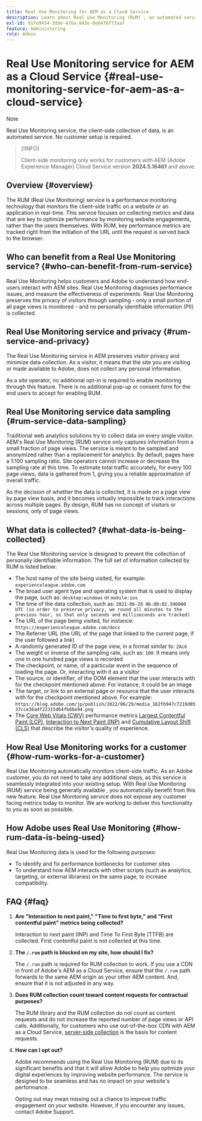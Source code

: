 ```yaml
---
title: Real Use Monitoring for AEM as a Cloud Service
description: Learn about Real Use Monitoring (RUM) , an automated service that allows to monitor the client-side collection of data.
exl-id: 91fe9454-3dde-476a-843e-0e64f6f73aaf
feature: Administering
role: Admin
---
```

# Real Use Monitoring service for AEM as a Cloud Service {#real-use-monitoring-service-for-aem-as-a-cloud-service}

>[!NOTE]
>
>Real Use Monitoring service, the client-side collection of data, is an automated service. No customer setup is required.

>[!INFO]
>
>Client-side monitoring only works for customers with AEM (Adobe Experience Manager) Cloud Service version **2024.5.16461** and above.

## Overview {#overview}

The RUM (Real Use Monitoring) service is a performance monitoring technology that monitors the client-side traffic on a website or an application in real-time. This service focuses on collecting metrics and data that are key to optimize performance by monitoring website engagements, rather than the users themselves. With RUM, key performance metrics are tracked right from the initiation of the URL until the request is served back to the browser.

## Who can benefit from a Real Use Monitoring service? {#who-can-benefit-from-rum-service}

Real Use Monitoring helps customers and Adobe to understand how end-users interact with AEM sites. Real Use Monitoring diagnoses performance issues, and measure the effectiveness of experiments. Real Use Monitoring preserves the privacy of visitors through sampling - only a small portion of all page views is monitored - and no personally identifiable information (PII) is collected.

## Real Use Monitoring service and privacy {#rum-service-and-privacy}

The Real Use Monitoring service in AEM preserves visitor privacy and minimize data collection. As a visitor, it means that the site you are visiting or made available to Adobe, does not collect any personal information. 

As a site operator, no additional opt-in is required to enable monitoring through this feature. There is no additional pop-up or consent form for the end users to accept for enabling RUM. 

## Real Use Monitoring service data sampling {#rum-service-data-sampling}

Traditional web analytics solutions try to collect data on every single visitor. AEM's Real Use Monitoring (RUM) service only captures information from a small fraction of page views. The service is meant to be sampled and anonymized rather than a replacement for analytics. By default, pages have a 1:100 sampling ratio. Site operators cannot increase or decrease the sampling rate at this time. To estimate total traffic accurately, for every 100 page views, data is gathered from 1, giving you a reliable approximation of overall traffic.

As the decision of whether the data is collected, it is made on a page view by page view basis, and it becomes virtually impossible to track interactions across multiple pages. By design, RUM has no concept of visitors or sessions, only of page views.

## What data is collected? {#what-data-is-being-collected}

The Real Use Monitoring service is designed to prevent the collection of personally identifiable information. The full set of information collected by RUM is listed below:

* The host name of the site being visited, for example: `experienceleague.adobe.com`
* The broad user agent type and operating system that is used to display the page, such as: `desktop:windows` or `mobile:ios`
* The time of the data collection, such as: `2021-06-26 06:00:02.596000 UTC (in order to preserve privacy, we round all minutes to the previous hour, so that only seconds and milliseconds are tracked)`
* The URL of the page being visited, for instance: `https://experienceleague.adobe.com/docs`
* The Referrer URL (the URL of the page that linked to the current page, if the user followed a link)
* A randomly generated ID of the page view, in a format similar to: `2Ac6`
* The weight or inverse of the sampling rate, such as: `100`. It means only one in one hundred page views is recorded
* The checkpoint, or name, of a particular event in the sequence of loading the page. Or, interacting with it as a visitor
* The source, or identifier, of the DOM element that the user interacts with for the checkpoint mentioned above. For instance, it could be an image
* The target, or link to an external page or resource that the user interacts with for the checkpoint mentioned above. For example: `https://blog.adobe.com/jp/publish/2022/06/29/media_162fb947c7219d0537cce36adf22315d64fb86e94.png`
* The [Core Web Vitals (CWV)](https://web.dev/articles/lcp) performance metrics [Largest Contentful Paint (LCP)](https://web.dev/articles/lcp), [Interaction to Next Paint (INP)](https://web.dev/articles/inp) and [Cumulative Layout Shift (CLS)](https://web.dev/articles/cls) that describe the visitor's quality of experience.

## How Real Use Monitoring works for a customer {#how-rum-works-for-a-customer}

Real Use Monitoring automatically monitors client-side traffic. As an Adobe customer, you do not need to take any additional steps, as this service is seamlessly integrated into your existing setup. With Real Use Monitoring (RUM) service being generally available , you automatically benefit from this new feature. Real Use Monitoring service does not expose any customer facing metrics today to monitor. We are working to deliver this functionality to you as soon as possible.

<!-- Alexandru: hiding temporarily, until we figure out where this needs to be linked to 

If you wish to leverage more insights with this new feature to optimize your digital experiences effortlessly, please see here (link to Row 99). -->

## How Adobe uses Real Use Monitoring {#how-rum-data-is-being-used}

Real Use Monitoring data is used for the following purposes:

* To identify and fix performance bottlenecks for customer sites
* To understand how AEM interacts with other scripts (such as analytics, targeting, or external libraries) on the same page, to increase compatibility.
<!--
## Limitations and understanding variance in page views and performance metrics {#limitations-and-understanding-variance-in-page-views-and-performance-metrics}

Here are key considerations for customers to keep in mind when interpreting their RUM data:

1. **Tracker blockers**

   * End-users employing tracker blockers or privacy extensions can impede RUM data collection, as these tools restrict the tracking scripts' execution. This restriction may lead to underreported page views and user interactions, creating a discrepancy between actual site activity and the data captured by RUM.

1. **Limitations in capturing headless API/JSON calls**

   * RUM data service focuses on the client-side experience and doesn't capture the backend API or JSON calls made from a non-AEM headless app at this time. The exclusion of these calls from RUM service data creates variances from the content requests measured by CDN Analytics.
-->

## FAQ {#faq}

<!-- REMOVED THIS FAQ AS PER EMAIL REQUEST FROM SHWETA DUA, SEPTEMBER 4, 2024 TO THE DL-AEM-DOCS GROUP 
1. **Can customers integrate the RUM service scripts with third-party systems like Dynatrace?**

   Yes.
--> 

1. **Are "Interaction to next paint," "Time to first byte," and "First contentful paint" metrics being collected?**

   Interaction to next paint (INP) and Time To First Byte (TTFB) are collected.  First contentful paint is not collected at this time.
   
1. **The `/.rum` path is blocked on my site, how should I fix?**

   The `/.rum` path is required for RUM collection to work. If you use a CDN in front of Adobe's AEM as a Cloud Service, ensure that the `/.rum` path forwards to the same AEM origin as your other AEM content. And, ensure that it is not adjusted in any way.
   
1. **Does RUM collection count toward content requests for contractual purposes?**

   The RUM library and the RUM collection do not count as content requests and do not increase the reported number of page views or API calls. Additionally, for customers who use out-of-the-box CDN with AEM as a Cloud Service, [server-side collection](#serverside-collection) is the basis for content requests.
   
1. **How can I opt out?**

   Adobe recommends using the Real Use Monitoring (RUM) due to its significant benefits and that it will allow Adobe to help you optimize your digital experiences by improving website performance. The service is designed to be seamless and has no impact on your website's performance.

   Opting out may mean missing out a chance to improve traffic engagement on your website. However, if you encounter any issues, contact Adobe Support.
